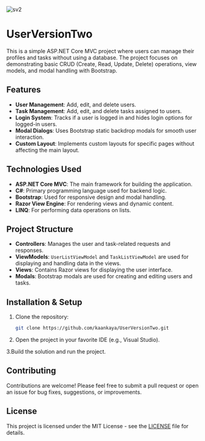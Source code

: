 
![sv2](https://github.com/user-attachments/assets/a18a5ab8-4223-4166-a594-5f5aee990ad5)
# UserVersionTwo

This is a simple ASP.NET Core MVC project where users can manage their profiles and tasks without using a database. The project focuses on demonstrating basic CRUD (Create, Read, Update, Delete) operations, view models, and modal handling with Bootstrap.

## Features

- **User Management**: Add, edit, and delete users.
- **Task Management**: Add, edit, and delete tasks assigned to users.
- **Login System**: Tracks if a user is logged in and hides login options for logged-in users.
- **Modal Dialogs**: Uses Bootstrap static backdrop modals for smooth user interaction.
- **Custom Layout**: Implements custom layouts for specific pages without affecting the main layout.

## Technologies Used

- **ASP.NET Core MVC**: The main framework for building the application.
- **C#**: Primary programming language used for backend logic.
- **Bootstrap**: Used for responsive design and modal handling.
- **Razor View Engine**: For rendering views and dynamic content.
- **LINQ**: For performing data operations on lists.

## Project Structure

- **Controllers**: Manages the user and task-related requests and responses.
- **ViewModels**: `UserListViewModel` and `TaskListViewModel` are used for displaying and handling data in the views.
- **Views**: Contains Razor views for displaying the user interface.
- **Modals**: Bootstrap modals are used for creating and editing users and tasks.

## Installation & Setup

1. Clone the repository:
   ```bash
   git clone https://github.com/kaankaya/UserVersionTwo.git
   
2. Open the project in your favorite IDE (e.g., Visual Studio).
   
3.Build the solution and run the project.

## Contributing

Contributions are welcome! Please feel free to submit a pull request or open an issue for bug fixes, suggestions, or improvements.

## License

This project is licensed under the MIT License - see the [LICENSE](LICENSE) file for details.
